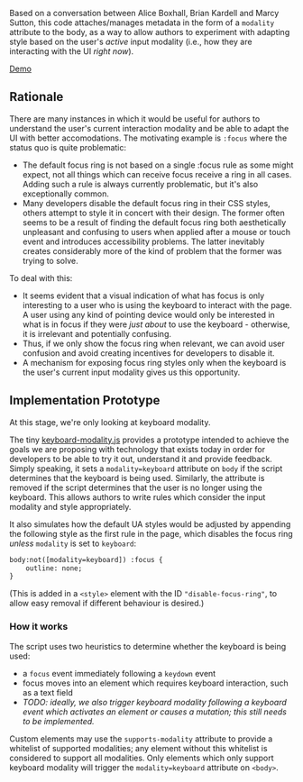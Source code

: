 Based on a conversation between Alice Boxhall, Brian Kardell and Marcy Sutton, this code attaches/manages metadata in the form of a `modality` attribute to the body, as a way to allow authors to experiment with adapting style based on the user's _active_ input modality (i.e., how they are interacting with the UI _right now_).

[Demo](https://alice.github.io/modality/demo)

## Rationale

There are many instances in which it would be useful for authors to understand the user's current interaction modality and be able to adapt the UI with better accomodations. The motivating example is `:focus` where the status quo is quite problematic:

- The default focus ring is not based on a single :focus rule as some might expect, not all things which can receive focus receive a ring in all cases. Adding such a rule is always currently problematic, but it's also exceptionally common.
- Many developers disable the default focus ring in their CSS styles, others attempt to style it in concert with their design. The former often seems to be a result of finding the default focus ring both aesthetically unpleasant and confusing to users when applied after a mouse or touch event and introduces accessibility problems.  The latter inevitably creates considerably more of the kind of problem that the former was trying to solve.

To deal with this:
- It seems evident that a visual indication of what has focus is only interesting to a user who is using the keyboard to interact with the page. A user using any kind of pointing device would only be interested in what is in focus if they were _just about_ to use the keyboard - otherwise, it is irrelevant and potentially confusing.
- Thus, if we only show the focus ring when relevant, we can avoid user confusion and avoid creating incentives for developers to disable it.  
- A mechanism for exposing focus ring styles only when the keyboard is the user's current input modality gives us this opportunity.

## Implementation Prototype

At this stage, we're only looking at keyboard modality.  

The tiny [keyboard-modality.js](http://alice.github.io/modality/src/keyboard-modality.js) provides a prototype intended to achieve the goals we are proposing with technology that exists today in order for developers to be able to try it out, understand it and provide feedback.  Simply speaking, it sets a `modality=keyboard` attribute on `body` if the script determines that the keyboard is being used. Similarly, the attribute is removed if the script determines that the user is no longer using the keyboard. This allows authors to write rules which consider the input modality and style appropriately.   

It also simulates how the default UA styles would be adjusted by appending the following style as the first rule in the page, which disables the focus ring _unless_ `modality` is set to `keyboard`:

```html
body:not([modality=keyboard]) :focus {
    outline: none;
}
```

(This is added in a `<style>` element with the ID `"disable-focus-ring"`, to allow easy removal if different behaviour is desired.)


### How it works
The script uses two heuristics to determine whether the keyboard is being used:

- a `focus` event immediately following a `keydown` event
- focus moves into an element which requires keyboard interaction, such as a text field
- _TODO: ideally, we also trigger keyboard modality following a keyboard event which activates an element or causes a mutation; this still needs to be implemented._

Custom elements may use the `supports-modality` attribute to provide a whitelist of supported modalities; any element without this whitelist is considered to support all modalities. Only elements which only support keyboard modality will trigger the `modality=keyboard` attribute on `<body>`.
